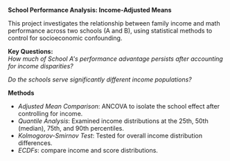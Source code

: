 **School Performance Analysis: Income-Adjusted Means**

This project investigates the relationship between family income and math performance across two schools (A and B), using statistical methods to control for socioeconomic confounding. 

**Key Questions:**  
*How much of School A's performance advantage persists after accounting for income disparities?*

*Do the schools serve significantly different income populations?*

**Methods**  
- *Adjusted Mean Comparison*: ANCOVA to isolate the school effect after controlling for income.  
- *Quantile Analysis*: Examined income distributions at the 25th, 50th (median), 75th, and 90th percentiles.  
- *Kolmogorov-Smirnov Test*: Tested for overall income distribution differences.  
- *ECDFs*: compare income and score distributions.  
